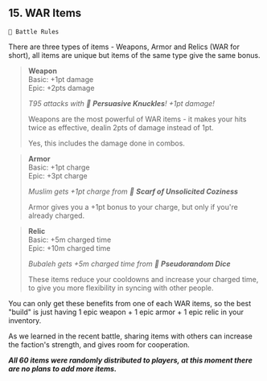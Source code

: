 ## 15. WAR Items

`📑 Battle Rules`

There are three types of items - Weapons, Armor and Relics (WAR for short), all items are unique but items of the same type give the same bonus.

> **Weapon**  
> Basic: +1pt damage  
> Epic: +2pts damage
>
> _T95 attacks with 👊 **Persuasive Knuckles**! +1pt damage!_
>
> Weapons are the most powerful of WAR items - it makes your hits twice as effective, dealin 2pts of damage instead of 1pt.
>
> Yes, this includes the damage done in combos.

> **Armor**  
> Basic: +1pt charge  
> Epic: +3pt charge
>
> _Muslim gets +1pt charge from 🧣 **Scarf of Unsolicited Coziness**_
>
> Armor gives you a +1pt bonus to your charge,  but only if you're already charged.

> **Relic**  
> Basic: +5m charged time  
> Epic: +10m charged time
>
> _Bubaleh gets +5m charged time from 🎲 **Pseudorandom Dice**_
>
> These items reduce your cooldowns and increase your charged time, to give you more flexibility in syncing with other people.

You can only get these benefits from one of each WAR items, so the best "build" is just having 1  epic weapon + 1 epic armor + 1 epic relic in your inventory.

As we learned in the recent battle, sharing items with others can increase the faction's strength, and gives room for cooperation.

**_All 60 items were randomly distributed to players, at this moment there are no plans to add more items._**

<!---
keywords:  
aliases: 
-->